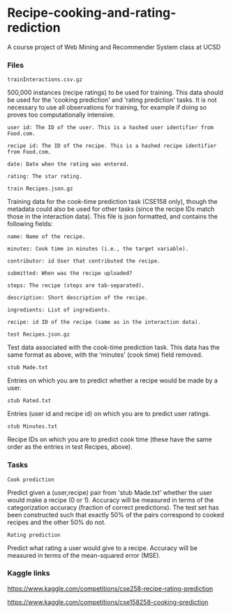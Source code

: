 # Recipe-cooking-and-rating-rediction
A course project of Web Mining and Recommender System class at UCSD

### Files
`trainInteractions.csv.gz` 

500,000 instances (recipe ratings) to be used for training. This data should be used for the 'cooking prediction' and 'rating prediction' tasks. It is not necessary to use all observations for training, for example if doing so proves too computationally intensive.

    user id: The ID of the user. This is a hashed user identifier from Food.com.
    
    recipe id: The ID of the recipe. This is a hashed recipe identifier from Food.com.
    
    date: Date when the rating was entered.
    
    rating: The star rating.
    
`train Recipes.json.gz`

Training data for the cook-time prediction task (CSE158 only), though the metadata could also be used for other tasks (since the recipe IDs match those in the interaction data). This file is json formatted, and contains the following fields:

    name: Name of the recipe.
    
    minutes: Cook time in minutes (i.e., the target variable).
    
    contributor: id User that contributed the recipe.
    
    submitted: When was the recipe uploaded?
    
    steps: The recipe (steps are tab-separated).
    
    description: Short description of the recipe.
    
    ingredients: List of ingredients.
    
    recipe: id ID of the recipe (same as in the interaction data).

`test Recipes.json.gz` 

Test data associated with the cook-time prediction task. This data has the same format as above, with the ‘minutes’ (cook time) field removed.

`stub Made.txt`

Entries on which you are to predict whether a recipe would be made by a user.

`stub Rated.txt`

Entries (user id and recipe id) on which you are to predict user ratings.

`stub Minutes.txt`

Recipe IDs on which you are to predict cook time (these have the same order as the entries in test Recipes, above).

### Tasks
`Cook prediction` 

Predict given a (user,recipe) pair from 'stub Made.txt' whether the user would make a recipe (0 or 1). Accuracy will be measured in terms of the categorization accuracy (fraction of correct predictions). The test set has been constructed such that exactly 50% of the pairs correspond to cooked recipes and the other 50% do not.

`Rating prediction`

Predict what rating a user would give to a recipe. Accuracy will be measured in terms of the mean-squared error (MSE).

### Kaggle links
https://www.kaggle.com/competitions/cse258-recipe-rating-prediction

https://www.kaggle.com/competitions/cse158258-cooking-prediction
